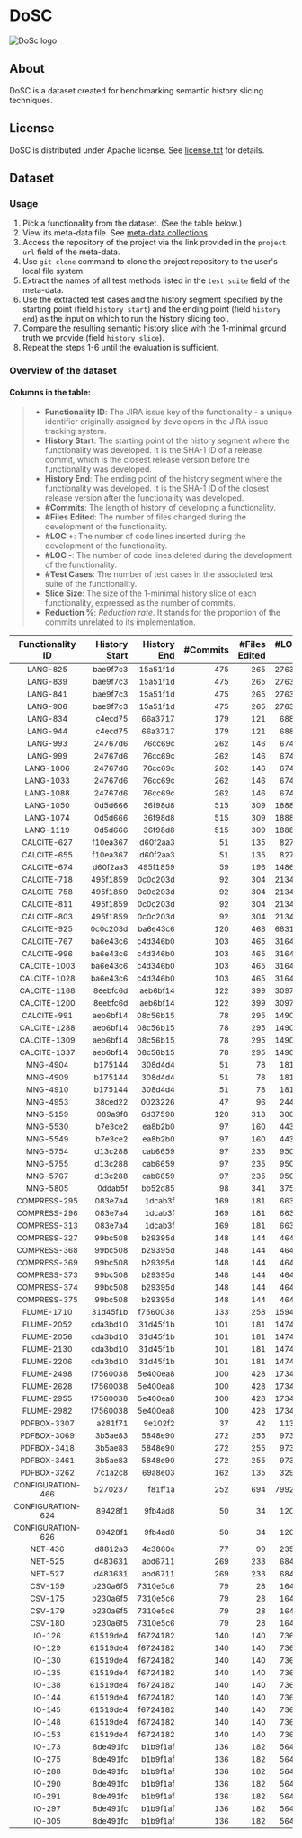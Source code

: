 # DoSC

![DoSc logo](http://www.cs.toronto.edu/~polaris/img/benchmark/DoSC.png "DoSC")

<!--This repository is for MSR 2017 paper - *A Dataset for Dynamic Discovery of Semantic Changes in Version Controlled Software Histories*.-->
## About
DoSC is a dataset created for benchmarking semantic history slicing techniques.

## License
DoSC is distributed under Apache license. See [license.txt](https://github.com/Chenguang-Zhu/DoSC/blob/master/license.txt) for details.

## Dataset
### Usage
1. Pick a functionality from the dataset. (See the table below.)
2. View its meta-data file. See [meta-data collections](https://github.com/Chenguang-Zhu/DoSC/blob/master/meta-data).
3. Access the repository of the project via the link provided in the `project url` field of the meta-data.
4. Use `git clone` command to clone the project repository to the user's local file system.
5. Extract the names of all test methods listed in the `test suite`	field of the meta-data.
6. Use the extracted test cases and the history segment specified by the starting point (field `history start`) and the ending point (field `history end`) as the input on which to run the history slicing tool.
7. Compare the resulting semantic history slice with the 1-minimal ground truth we provide (field `history slice`).
8. Repeat the steps 1-6 until the evaluation is sufficient. 

### Overview of the dataset
#### Columns in the table:
>+ **Functionality ID**: The JIRA issue key of the functionality - a unique identifier originally assigned by developers in the JIRA issue tracking system.
>+ **History Start**: The starting point of the history segment where the functionality was developed. It is the SHA-1 ID of a release commit, which is the closest release version before the functionality was developed.
>+ **History End**: The ending point of the history segment where the functionality was developed. It is the SHA-1 ID of the closest release version after the functionality was developed.
>+ **#Commits**: The length of history of developing a functionality.
>+ **#Files Edited**: The number of files changed during the development of the functionality.
>+ **#LOC +**: The number of code lines inserted during the development of the functionality.
>+ **#LOC -**: The number of code lines deleted during the development of the functionality.
>+ **#Test Cases**: The number of test cases in the associated test suite of the functionality.
>+ **Slice Size**: The size of the 1-minimal history slice of each functionality, expressed as the number of commits.
>+ **Reduction %**: *Reduction rate*. It stands for the proportion of the commits unrelated to its implementation.

|Functionality ID|History Start|History End|#Commits|#Files Edited|#LOC +|#LOC -|#Test cases|Slice Size|Reduction %| 
|:-------------:|-------------:|-----------:|--------:|-------------:|------:|------:|-----------:|----------:|--:|
|<sub>LANG-825</sub>|<sub>bae9f7c3</sub>|<sub>15a51f1d</sub>|<sub>475</sub>|<sub>265</sub>|<sub>27630</sub>|<sub>11935</sub>|<sub>2</sub>|<sub>118</sub>|<sub>75.16</sub>|
|<sub>LANG-839</sub>|<sub>bae9f7c3</sub>|<sub>15a51f1d</sub>|<sub>475</sub>|<sub>265</sub>|<sub>27630</sub>|<sub>11935</sub>|<sub>2</sub>|<sub>200</sub>|<sub>57.89</sub>|
|<sub>LANG-841</sub>|<sub>bae9f7c3</sub>|<sub>15a51f1d</sub>|<sub>475</sub>|<sub>265</sub>|<sub>27630</sub>|<sub>11935</sub>|<sub>2</sub>|<sub>200</sub>|<sub>57.89</sub>|
|<sub>LANG-906</sub>|<sub>bae9f7c3</sub>|<sub>15a51f1d</sub>|<sub>475</sub>|<sub>265</sub>|<sub>27630</sub>|<sub>11935</sub>|<sub>5</sub>|<sub>1</sub>|<sub>99.79</sub>|
|<sub>LANG-834</sub>|<sub>c4ecd75</sub>|<sub>66a3717</sub>|<sub>179</sub>|<sub>121</sub>|<sub>6889</sub>|<sub>1807</sub>|<sub>12</sub>|<sub>12</sub>|<sub>93.3</sub>|
|<sub>LANG-944</sub>|<sub>c4ecd75</sub>|<sub>66a3717</sub>|<sub>179</sub>|<sub>121</sub>|<sub>6889</sub>|<sub>1807</sub>|<sub>1</sub>|<sub>24</sub>|<sub>86.59</sub>|
|<sub>LANG-993</sub>|<sub>24767d6</sub>|<sub>76cc69c</sub>|<sub>262</sub>|<sub>146</sub>|<sub>6741</sub>|<sub>2076</sub>|<sub>10</sub>|<sub>6</sub>|<sub>97.71</sub>|
|<sub>LANG-999</sub>|<sub>24767d6</sub>|<sub>76cc69c</sub>|<sub>262</sub>|<sub>146</sub>|<sub>6741</sub>|<sub>2076</sub>|<sub>5</sub>|<sub>15</sub>|<sub>94.27</sub>|
|<sub>LANG-1006</sub>|<sub>24767d6</sub>|<sub>76cc69c</sub>|<sub>262</sub>|<sub>146</sub>|<sub>6741</sub>|<sub>2076</sub>|<sub>2</sub>|<sub>14</sub>|<sub>94.66</sub>|
|<sub>LANG-1033</sub>|<sub>24767d6</sub>|<sub>76cc69c</sub>|<sub>262</sub>|<sub>146</sub>|<sub>6741</sub>|<sub>2076</sub>|<sub>1</sub>|<sub>22</sub>|<sub>91.6</sub>|
|<sub>LANG-1088</sub>|<sub>24767d6</sub>|<sub>76cc69c</sub>|<sub>262</sub>|<sub>146</sub>|<sub>6741</sub>|<sub>2076</sub>|<sub>2</sub>|<sub>1</sub>|<sub>99.62</sub>|
|<sub>LANG-1050</sub>|<sub>0d5d666</sub>|<sub>36f98d8</sub>|<sub>515</sub>|<sub>309</sub>|<sub>18885</sub>|<sub>6395</sub>|<sub>4</sub>|<sub>8</sub>|<sub>98.45</sub>|
|<sub>LANG-1074</sub>|<sub>0d5d666</sub>|<sub>36f98d8</sub>|<sub>515</sub>|<sub>309</sub>|<sub>18885</sub>|<sub>6395</sub>|<sub>9</sub>|<sub>6</sub>|<sub>98.83</sub>|
|<sub>LANG-1119</sub>|<sub>0d5d666</sub>|<sub>36f98d8</sub>|<sub>515</sub>|<sub>309</sub>|<sub>18885</sub>|<sub>6395</sub>|<sub>1</sub>|<sub>1</sub>|<sub>99.81</sub>|
|<sub>CALCITE-627</sub>|<sub>f10ea367</sub>|<sub>d60f2aa3</sub>|<sub>51</sub>|<sub>135</sub>|<sub>8274</sub>|<sub>1446</sub>|<sub>2</sub>|<sub>19</sub>|<sub>62.75</sub>|
|<sub>CALCITE-655</sub>|<sub>f10ea367</sub>|<sub>d60f2aa3</sub>|<sub>51</sub>|<sub>135</sub>|<sub>8274</sub>|<sub>1446</sub>|<sub>1</sub>|<sub>19</sub>|<sub>62.75</sub>|
|<sub>CALCITE-674</sub>|<sub>d60f2aa3</sub>|<sub>495f1859</sub>|<sub>59</sub>|<sub>196</sub>|<sub>14861</sub>|<sub>9173</sub>|<sub>1</sub>|<sub>11</sub>|<sub>81.36</sub>|
|<sub>CALCITE-718</sub>|<sub>495f1859</sub>|<sub>0c0c203d</sub>|<sub>92</sub>|<sub>304</sub>|<sub>21348</sub>|<sub>7686</sub>|<sub>1</sub>|<sub>14</sub>|<sub>84.78</sub>|
|<sub>CALCITE-758</sub>|<sub>495f1859</sub>|<sub>0c0c203d</sub>|<sub>92</sub>|<sub>304</sub>|<sub>21348</sub>|<sub>7686</sub>|<sub>1</sub>|<sub>1</sub>|<sub>98.91</sub>|
|<sub>CALCITE-811</sub>|<sub>495f1859</sub>|<sub>0c0c203d</sub>|<sub>92</sub>|<sub>304</sub>|<sub>21348</sub>|<sub>7686</sub>|<sub>1</sub>|<sub>1</sub>|<sub>98.91</sub>|
|<sub>CALCITE-803</sub>|<sub>495f1859</sub>|<sub>0c0c203d</sub>|<sub>92</sub>|<sub>304</sub>|<sub>21348</sub>|<sub>7686</sub>|<sub>1</sub>|<sub>1</sub>|<sub>98.91</sub>|
|<sub>CALCITE-925</sub>|<sub>0c0c203d</sub>|<sub>ba6e43c6</sub>|<sub>120</sub>|<sub>468</sub>|<sub>68314</sub>|<sub>6096</sub>|<sub>3</sub>|<sub>1</sub>|<sub>99.17</sub>|
|<sub>CALCITE-767</sub>|<sub>ba6e43c6</sub>|<sub>c4d346b0</sub>|<sub>103</sub>|<sub>465</sub>|<sub>31647</sub>|<sub>13594</sub>|<sub>1</sub>|<sub>8</sub>|<sub>92.23</sub>|
|<sub>CALCITE-996</sub>|<sub>ba6e43c6</sub>|<sub>c4d346b0</sub>|<sub>103</sub>|<sub>465</sub>|<sub>31647</sub>|<sub>13594</sub>|<sub>1</sub>|<sub>1</sub>|<sub>99.03</sub>|
|<sub>CALCITE-1003</sub>|<sub>ba6e43c6</sub>|<sub>c4d346b0</sub>|<sub>103</sub>|<sub>465</sub>|<sub>31647</sub>|<sub>13594</sub>|<sub>25</sub>|<sub>14</sub>|<sub>86.41</sub>|
|<sub>CALCITE-1028</sub>|<sub>ba6e43c6</sub>|<sub>c4d346b0</sub>|<sub>103</sub>|<sub>465</sub>|<sub>31647</sub>|<sub>13594</sub>|<sub>1</sub>|<sub>6</sub>|<sub>94.17</sub>|
|<sub>CALCITE-1168</sub>|<sub>8eebfc6d</sub>|<sub>aeb6bf14</sub>|<sub>122</sub>|<sub>399</sub>|<sub>30975</sub>|<sub>4800</sub>|<sub>3</sub>|<sub>2</sub>|<sub>98.36</sub>|
|<sub>CALCITE-1200</sub>|<sub>8eebfc6d</sub>|<sub>aeb6bf14</sub>|<sub>122</sub>|<sub>399</sub>|<sub>30975</sub>|<sub>4800</sub>|<sub>3</sub>|<sub>2</sub>|<sub>98.36</sub>|
|<sub>CALCITE-991</sub>|<sub>aeb6bf14</sub>|<sub>08c56b15</sub>|<sub>78</sub>|<sub>295</sub>|<sub>14908</sub>|<sub>3637</sub>|<sub>5</sub>|<sub>1</sub>|<sub>98.72</sub>|
|<sub>CALCITE-1288</sub>|<sub>aeb6bf14</sub>|<sub>08c56b15</sub>|<sub>78</sub>|<sub>295</sub>|<sub>14908</sub>|<sub>3637</sub>|<sub>1</sub>|<sub>6</sub>|<sub>92.31</sub>|
|<sub>CALCITE-1309</sub>|<sub>aeb6bf14</sub>|<sub>08c56b15</sub>|<sub>78</sub>|<sub>295</sub>|<sub>14908</sub>|<sub>3637</sub>|<sub>8</sub>|<sub>7</sub>|<sub>91.03</sub>|
|<sub>CALCITE-1337</sub>|<sub>aeb6bf14</sub>|<sub>08c56b15</sub>|<sub>78</sub>|<sub>295</sub>|<sub>14908</sub>|<sub>3637</sub>|<sub>2</sub>|<sub>5</sub>|<sub>93.59</sub>|
|<sub>MNG-4904</sub>|<sub>b175144</sub>|<sub>308d4d4</sub>|<sub>51</sub>|<sub>78</sub>|<sub>1816</sub>|<sub>713</sub>|<sub>1</sub>|<sub>7</sub>|<sub>86.27</sub>|
|<sub>MNG-4909</sub>|<sub>b175144</sub>|<sub>308d4d4</sub>|<sub>51</sub>|<sub>78</sub>|<sub>1816</sub>|<sub>713</sub>|<sub>2</sub>|<sub>7</sub>|<sub>86.27</sub>|
|<sub>MNG-4910</sub>|<sub>b175144</sub>|<sub>308d4d4</sub>|<sub>51</sub>|<sub>78</sub>|<sub>1816</sub>|<sub>713</sub>|<sub>1</sub>|<sub>7</sub>|<sub>86.27</sub>|
|<sub>MNG-4953</sub>|<sub>38ced22</sub>|<sub>0023226</sub>|<sub>47</sub>|<sub>96</sub>|<sub>2448</sub>|<sub>329</sub>|<sub>1</sub>|<sub>6</sub>|<sub>87.23</sub>|
|<sub>MNG-5159</sub>|<sub>089a9f8</sub>|<sub>6d37598</sub>|<sub>120</sub>|<sub>318</sub>|<sub>3003</sub>|<sub>1098</sub>|<sub>4</sub>|<sub>2</sub>|<sub>98.33</sub>|
|<sub>MNG-5530</sub>|<sub>b7e3ce2</sub>|<sub>ea8b2b0</sub>|<sub>97</sub>|<sub>160</sub>|<sub>4431</sub>|<sub>4144</sub>|<sub>1</sub>|<sub>1</sub>|<sub>98.97</sub>|
|<sub>MNG-5549</sub>|<sub>b7e3ce2</sub>|<sub>ea8b2b0</sub>|<sub>97</sub>|<sub>160</sub>|<sub>4431</sub>|<sub>4144</sub>|<sub>1</sub>|<sub>13</sub>|<sub>86.6</sub>|
|<sub>MNG-5754</sub>|<sub>d13c288</sub>|<sub>cab6659</sub>|<sub>97</sub>|<sub>235</sub>|<sub>9500</sub>|<sub>3930</sub>|<sub>4</sub>|<sub>8</sub>|<sub>91.75</sub>|
|<sub>MNG-5755</sub>|<sub>d13c288</sub>|<sub>cab6659</sub>|<sub>97</sub>|<sub>235</sub>|<sub>9500</sub>|<sub>3930</sub>|<sub>5</sub>|<sub>7</sub>|<sub>92.78</sub>|
|<sub>MNG-5767</sub>|<sub>d13c288</sub>|<sub>cab6659</sub>|<sub>97</sub>|<sub>235</sub>|<sub>9500</sub>|<sub>3930</sub>|<sub>3</sub>|<sub>21</sub>|<sub>78.35</sub>|
|<sub>MNG-5805</sub>|<sub>0ddab5f</sub>|<sub>bb52d85</sub>|<sub>98</sub>|<sub>341</sub>|<sub>3751</sub>|<sub>3030</sub>|<sub>2</sub>|<sub>11</sub>|<sub>88.78</sub>|
|<sub>COMPRESS-295</sub>|<sub>083e7a4</sub>|<sub>1dcab3f</sub>|<sub>169</sub>|<sub>181</sub>|<sub>6638</sub>|<sub>1580</sub>|<sub>2</sub>|<sub>1</sub>|<sub>99.41</sub>|
|<sub>COMPRESS-296</sub>|<sub>083e7a4</sub>|<sub>1dcab3f</sub>|<sub>169</sub>|<sub>181</sub>|<sub>6638</sub>|<sub>1580</sub>|<sub>3</sub>|<sub>37</sub>|<sub>78.11</sub>|
|<sub>COMPRESS-313</sub>|<sub>083e7a4</sub>|<sub>1dcab3f</sub>|<sub>169</sub>|<sub>181</sub>|<sub>6638</sub>|<sub>1580</sub>|<sub>3</sub>|<sub>40</sub>|<sub>76.33</sub>|
|<sub>COMPRESS-327</sub>|<sub>99bc508</sub>|<sub>b29395d</sub>|<sub>148</sub>|<sub>144</sub>|<sub>4644</sub>|<sub>2006</sub>|<sub>18</sub>|<sub>26</sub>|<sub>82.43</sub>|
|<sub>COMPRESS-368</sub>|<sub>99bc508</sub>|<sub>b29395d</sub>|<sub>148</sub>|<sub>144</sub>|<sub>4644</sub>|<sub>2006</sub>|<sub>6</sub>|<sub>12</sub>|<sub>91.89</sub>|
|<sub>COMPRESS-369</sub>|<sub>99bc508</sub>|<sub>b29395d</sub>|<sub>148</sub>|<sub>144</sub>|<sub>4644</sub>|<sub>2006</sub>|<sub>2</sub>|<sub>10</sub>|<sub>93.24</sub>|
|<sub>COMPRESS-373</sub>|<sub>99bc508</sub>|<sub>b29395d</sub>|<sub>148</sub>|<sub>144</sub>|<sub>4644</sub>|<sub>2006</sub>|<sub>1</sub>|<sub>14</sub>|<sub>90.54</sub>|
|<sub>COMPRESS-374</sub>|<sub>99bc508</sub>|<sub>b29395d</sub>|<sub>148</sub>|<sub>144</sub>|<sub>4644</sub>|<sub>2006</sub>|<sub>8</sub>|<sub>15</sub>|<sub>89.86</sub>|
|<sub>COMPRESS-375</sub>|<sub>99bc508</sub>|<sub>b29395d</sub>|<sub>148</sub>|<sub>144</sub>|<sub>4644</sub>|<sub>2006</sub>|<sub>2</sub>|<sub>1</sub>|<sub>99.32</sub>|
|<sub>FLUME-1710</sub>|<sub>31d45f1b</sub>|<sub>f7560038</sub>|<sub>133</sub>|<sub>258</sub>|<sub>15949</sub>|<sub>2783</sub>|<sub>1</sub>|<sub>1</sub>|<sub>99.25</sub>|
|<sub>FLUME-2052</sub>|<sub>cda3bd10</sub>|<sub>31d45f1b</sub>|<sub>101</sub>|<sub>181</sub>|<sub>14742</sub>|<sub>3097</sub>|<sub>5</sub>|<sub>3</sub>|<sub>97.03</sub>|
|<sub>FLUME-2056</sub>|<sub>cda3bd10</sub>|<sub>31d45f1b</sub>|<sub>101</sub>|<sub>181</sub>|<sub>14742</sub>|<sub>3097</sub>|<sub>1</sub>|<sub>5</sub>|<sub>95.05</sub>|
|<sub>FLUME-2130</sub>|<sub>cda3bd10</sub>|<sub>31d45f1b</sub>|<sub>101</sub>|<sub>181</sub>|<sub>14742</sub>|<sub>3097</sub>|<sub>1</sub>|<sub>3</sub>|<sub>97.03</sub>|
|<sub>FLUME-2206</sub>|<sub>cda3bd10</sub>|<sub>31d45f1b</sub>|<sub>101</sub>|<sub>181</sub>|<sub>14742</sub>|<sub>3097</sub>|<sub>1</sub>|<sub>4</sub>|<sub>96.04</sub>|
|<sub>FLUME-2498</sub>|<sub>f7560038</sub>|<sub>5e400ea8</sub>|<sub>100</sub>|<sub>428</sub>|<sub>17341</sub>|<sub>8187</sub>|<sub>17</sub>|<sub>65</sub>|<sub>35</sub>|
|<sub>FLUME-2628</sub>|<sub>f7560038</sub>|<sub>5e400ea8</sub>|<sub>100</sub>|<sub>428</sub>|<sub>17341</sub>|<sub>8187</sub>|<sub>7</sub>|<sub>1</sub>|<sub>99</sub>|
|<sub>FLUME-2955</sub>|<sub>f7560038</sub>|<sub>5e400ea8</sub>|<sub>100</sub>|<sub>428</sub>|<sub>17341</sub>|<sub>8187</sub>|<sub>1</sub>|<sub>65</sub>|<sub>35</sub>|
|<sub>FLUME-2982</sub>|<sub>f7560038</sub>|<sub>5e400ea8</sub>|<sub>100</sub>|<sub>428</sub>|<sub>17341</sub>|<sub>8187</sub>|<sub>2</sub>|<sub>35</sub>|<sub>65</sub>|
|<sub>PDFBOX-3307</sub>|<sub>a281f71</sub>|<sub>9e102f2</sub>|<sub>37</sub>|<sub>42</sub>|<sub>1138</sub>|<sub>268</sub>|<sub>2</sub>|<sub>1</sub>|<sub>97.3</sub>|
|<sub>PDFBOX-3069</sub>|<sub>3b5ae83</sub>|<sub>5848e90</sub>|<sub>272</sub>|<sub>255</sub>|<sub>9737</sub>|<sub>5398</sub>|<sub>2</sub>|<sub>1</sub>|<sub>99.63</sub>|
|<sub>PDFBOX-3418</sub>|<sub>3b5ae83</sub>|<sub>5848e90</sub>|<sub>272</sub>|<sub>255</sub>|<sub>9737</sub>|<sub>5398</sub>|<sub>2</sub>|<sub>3</sub>|<sub>98.9</sub>|
|<sub>PDFBOX-3461</sub>|<sub>3b5ae83</sub>|<sub>5848e90</sub>|<sub>272</sub>|<sub>255</sub>|<sub>9737</sub>|<sub>5398</sub>|<sub>24</sub>|<sub>3</sub>|<sub>98.9</sub>|
|<sub>PDFBOX-3262</sub>|<sub>7c1a2c8</sub>|<sub>69a8e03</sub>|<sub>162</sub>|<sub>135</sub>|<sub>3295</sub>|<sub>814</sub>|<sub>1</sub>|<sub>2</sub>|<sub>98.77</sub>|
|<sub>CONFIGURATION-466</sub>|<sub>5270237</sub>|<sub>f81ff1a</sub>|<sub>252</sub>|<sub>694</sub>|<sub>79920</sub>|<sub>80096</sub>|<sub>3</sub>|<sub>13</sub>|<sub>94.84</sub>|
|<sub>CONFIGURATION-624</sub>|<sub>89428f1</sub>|<sub>9fb4ad8</sub>|<sub>50</sub>|<sub>34</sub>|<sub>1201</sub>|<sub>655</sub>|<sub>11</sub>|<sub>48</sub>|<sub>4</sub>|
|<sub>CONFIGURATION-626</sub>|<sub>89428f1</sub>|<sub>9fb4ad8</sub>|<sub>50</sub>|<sub>34</sub>|<sub>1201</sub>|<sub>655</sub>|<sub>4</sub>|<sub>1</sub>|<sub>98</sub>|
|<sub>NET-436</sub>|<sub>d8812a3</sub>|<sub>4c3860e</sub>|<sub>77</sub>|<sub>99</sub>|<sub>2357</sub>|<sub>774</sub>|<sub>5</sub>|<sub>7</sub>|<sub>90.9</sub>|
|<sub>NET-525</sub>|<sub>d483631</sub>|<sub>abd6711</sub>|<sub>269</sub>|<sub>233</sub>|<sub>6845</sub>|<sub>2393</sub>|<sub>14</sub>|<sub>40</sub>|<sub>85.13</sub>|
|<sub>NET-527</sub>|<sub>d483631</sub>|<sub>abd6711</sub>|<sub>269</sub>|<sub>233</sub>|<sub>6845</sub>|<sub>2393</sub>|<sub>1</sub>|<sub>40</sub>|<sub>85.13</sub>|
|<sub>CSV-159</sub>|<sub>b230a6f5</sub>|<sub>7310e5c6</sub>|<sub>79</sub>|<sub>28</sub>|<sub>1640</sub>|<sub>713</sub>|<sub>1</sub>|<sub>10</sub>|<sub>87.34</sub>|
|<sub>CSV-175</sub>|<sub>b230a6f5</sub>|<sub>7310e5c6</sub>|<sub>79</sub>|<sub>28</sub>|<sub>1640</sub>|<sub>713</sub>|<sub>11</sub>|<sub>48</sub>|<sub>39.24</sub>|
|<sub>CSV-179</sub>|<sub>b230a6f5</sub>|<sub>7310e5c6</sub>|<sub>79</sub>|<sub>28</sub>|<sub>1640</sub>|<sub>713</sub>|<sub>1</sub>|<sub>56</sub>|<sub>29.11</sub>|
|<sub>CSV-180</sub>|<sub>b230a6f5</sub>|<sub>7310e5c6</sub>|<sub>79</sub>|<sub>28</sub>|<sub>1640</sub>|<sub>713</sub>|<sub>2</sub>|<sub>56</sub>|<sub>29.11</sub>|
|<sub>IO-126</sub>|<sub>61519de4</sub>|<sub>f6724182</sub>|<sub>140</sub>|<sub>140</sub>|<sub>7365</sub>|<sub>1242</sub>|<sub>2</sub>|<sub>6</sub>|<sub>95.71</sub>|
|<sub>IO-129</sub>|<sub>61519de4</sub>|<sub>f6724182</sub>|<sub>140</sub>|<sub>140</sub>|<sub>7365</sub>|<sub>1242</sub>|<sub>7</sub>|<sub>10</sub>|<sub>92.86</sub>|
|<sub>IO-130</sub>|<sub>61519de4</sub>|<sub>f6724182</sub>|<sub>140</sub>|<sub>140</sub>|<sub>7365</sub>|<sub>1242</sub>|<sub>4</sub>|<sub>11</sub>|<sub>92.14</sub>|
|<sub>IO-135</sub>|<sub>61519de4</sub>|<sub>f6724182</sub>|<sub>140</sub>|<sub>140</sub>|<sub>7365</sub>|<sub>1242</sub>|<sub>4</sub>|<sub>23</sub>|<sub>83.57</sub>|
|<sub>IO-138</sub>|<sub>61519de4</sub>|<sub>f6724182</sub>|<sub>140</sub>|<sub>140</sub>|<sub>7365</sub>|<sub>1242</sub>|<sub>7</sub>|<sub>13</sub>|<sub>90.71</sub>|
|<sub>IO-144</sub>|<sub>61519de4</sub>|<sub>f6724182</sub>|<sub>140</sub>|<sub>140</sub>|<sub>7365</sub>|<sub>1242</sub>|<sub>2</sub>|<sub>1</sub>|<sub>99.29</sub>|
|<sub>IO-145</sub>|<sub>61519de4</sub>|<sub>f6724182</sub>|<sub>140</sub>|<sub>140</sub>|<sub>7365</sub>|<sub>1242</sub>|<sub>2</sub>|<sub>61</sub>|<sub>56.43</sub>|
|<sub>IO-148</sub>|<sub>61519de4</sub>|<sub>f6724182</sub>|<sub>140</sub>|<sub>140</sub>|<sub>7365</sub>|<sub>1242</sub>|<sub>2</sub>|<sub>30</sub>|<sub>78.57</sub>|
|<sub>IO-153</sub>|<sub>61519de4</sub>|<sub>f6724182</sub>|<sub>140</sub>|<sub>140</sub>|<sub>7365</sub>|<sub>1242</sub>|<sub>6</sub>|<sub>56</sub>|<sub>60</sub>|
|<sub>IO-173</sub>|<sub>8de491fc</sub>|<sub>b1b9f1af</sub>|<sub>136</sub>|<sub>182</sub>|<sub>5647</sub>|<sub>1681</sub>|<sub>2</sub>|<sub>32</sub>|<sub>76.47</sub>|
|<sub>IO-275</sub>|<sub>8de491fc</sub>|<sub>b1b9f1af</sub>|<sub>136</sub>|<sub>182</sub>|<sub>5647</sub>|<sub>1681</sub>|<sub>2</sub>|<sub>1</sub>|<sub>99.26</sub>|
|<sub>IO-288</sub>|<sub>8de491fc</sub>|<sub>b1b9f1af</sub>|<sub>136</sub>|<sub>182</sub>|<sub>5647</sub>|<sub>1681</sub>|<sub>81</sub>|<sub>16</sub>|<sub>88.24</sub>|
|<sub>IO-290</sub>|<sub>8de491fc</sub>|<sub>b1b9f1af</sub>|<sub>136</sub>|<sub>182</sub>|<sub>5647</sub>|<sub>1681</sub>|<sub>2</sub>|<sub>5</sub>|<sub>96.32</sub>|
|<sub>IO-291</sub>|<sub>8de491fc</sub>|<sub>b1b9f1af</sub>|<sub>136</sub>|<sub>182</sub>|<sub>5647</sub>|<sub>1681</sub>|<sub>10</sub>|<sub>24</sub>|<sub>82.35</sub>|
|<sub>IO-297</sub>|<sub>8de491fc</sub>|<sub>b1b9f1af</sub>|<sub>136</sub>|<sub>182</sub>|<sub>5647</sub>|<sub>1681</sub>|<sub>9</sub>|<sub>13</sub>|<sub>90.44</sub>|
|<sub>IO-305</sub>|<sub>8de491fc</sub>|<sub>b1b9f1af</sub>|<sub>136</sub>|<sub>182</sub>|<sub>5647</sub>|<sub>1681</sub>|<sub>10</sub>|<sub>83</sub>|<sub>38.97</sub>|
